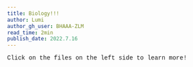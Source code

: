 ```yaml
---
title: Biology!!!
author: Lumi
author_gh_user: BHAAA-ZLM
read_time: 2min
publish_date: 2022.7.16
---
```


<span style="font-family: Courier">


<span style="font-family: Courier">
Click on the files on the left side to learn more!
</span>